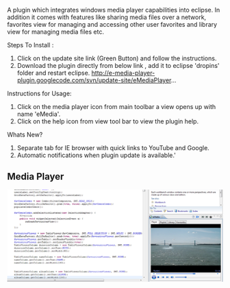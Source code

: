 A plugin which integrates windows media player capabilities into eclipse. In addition it comes with features like sharing media files over a network, favorites view for managing and accessing other user favorites and library view for managing media files etc.

Steps To Install :
1. Click on the update site link (Green Button) and follow the instructions.
2. Download the plugin directly from below link , add it to eclipse 'dropins' folder and restart eclipse.
http://e-media-player-plugin.googlecode.com/svn/update-site/eMediaPlayer...

Instructions for Usage:
1. Click on the media player icon from main toolbar a view opens up with name 'eMedia'.
2. Click on the help icon from view tool bar to view the plugin help.

Whats New?
1. Separate tab for IE browser with quick links to YouTube and Google.
2. Automatic notifications when plugin update is available.'


## Media Player



![Media Player](https://github.com/deviprasad742/e-media-player-plugin/blob/master/eMediaPlayer.png)


